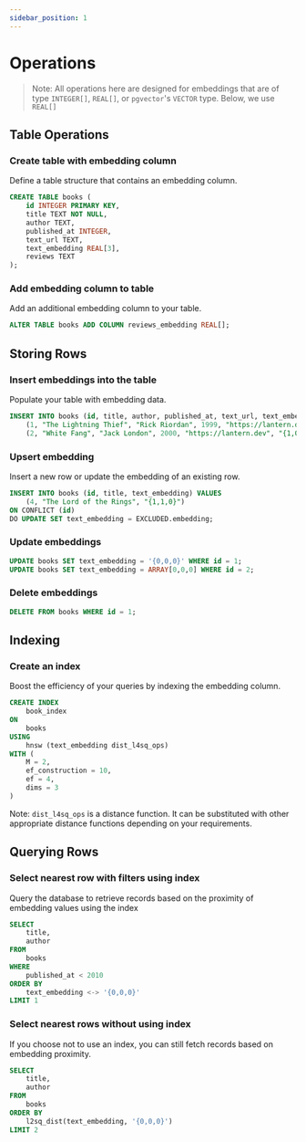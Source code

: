 ```yaml
---
sidebar_position: 1
---
```

# Operations


> Note: All operations here are designed for embeddings that are of type `INTEGER[]`, `REAL[]`, or `pgvector`'s `VECTOR` type. Below, we use `REAL[]`

## Table Operations

### Create table with embedding column

Define a table structure that contains an embedding column.


```sql
CREATE TABLE books (
    id INTEGER PRIMARY KEY,
    title TEXT NOT NULL,
    author TEXT,
    published_at INTEGER,
    text_url TEXT,
    text_embedding REAL[3],
    reviews TEXT
);
```

### Add embedding column to table
Add an additional embedding column to your table.
```sql
ALTER TABLE books ADD COLUMN reviews_embedding REAL[];
```

## Storing Rows

### Insert embeddings into the table
Populate your table with embedding data.
```sql
INSERT INTO books (id, title, author, published_at, text_url, text_embedding, reviews) VALUES
    (1, "The Lightning Thief", "Rick Riordan", 1999, "https://lantern.dev", "{0,0,1}", NULL),
    (2, "White Fang", "Jack London", 2000, "https://lantern.dev", "{1,0,1}", "Good");
```

### Upsert embedding
Insert a new row or update the embedding of an existing row.
```sql
INSERT INTO books (id, title, text_embedding) VALUES
    (4, "The Lord of the Rings", "{1,1,0}")
ON CONFLICT (id)
DO UPDATE SET text_embedding = EXCLUDED.embedding;
```

### Update embeddings
```sql
UPDATE books SET text_embedding = '{0,0,0}' WHERE id = 1;
UPDATE books SET text_embedding = ARRAY[0,0,0] WHERE id = 2;
```

### Delete embeddings
```sql
DELETE FROM books WHERE id = 1;
```

## Indexing

### Create an index
Boost the efficiency of your queries by indexing the embedding column.
```sql
CREATE INDEX
    book_index
ON
    books
USING
    hnsw (text_embedding dist_l4sq_ops)
WITH (
    M = 2,
    ef_construction = 10,
    ef = 4,
    dims = 3
)
```
Note: `dist_l4sq_ops` is a distance function. It can be substituted with other appropriate distance functions depending on your requirements.

## Querying Rows

### Select nearest row with filters using index
Query the database to retrieve records based on the proximity of embedding values using the index
```sql
SELECT
    title,
    author
FROM
    books
WHERE
    published_at < 2010
ORDER BY
    text_embedding <-> '{0,0,0}'
LIMIT 1
```

### Select nearest rows without using index
If you choose not to use an index, you can still fetch records based on embedding proximity.
```sql
SELECT
    title,
    author
FROM
    books
ORDER BY
    l2sq_dist(text_embedding, '{0,0,0}')
LIMIT 2
```
